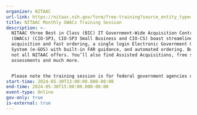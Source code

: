 ```yaml
---
organizer: NITAAC
url-link: https://nitaac.nih.gov/form/free-training?source_entity_type=node&source_entity_id=169591#no-back
title: NITAAC Monthly GWACs Training Session
description: >-
  NITAAC three Best in Class (BIC) IT Government-Wide Acquisition Contracts
  (GWACs) (CIO-SP3, CIO-SP3 Small Business and CIO-CS) boast streamlined
  acquisition and fast ordering, a single login Electronic Government Ordering
  System (e-GOS) with built-in FAR guidance, and automated ordering. But that’s
  not all NITAAC offers. You’ll also find Assisted Acquisitions, free scope
  assessments and much more.


  Please note the training session is for federal government agencies only. If you are not a federal government agency and would like to request a training session, please contact NITAAC Support for assistance. All attendees will receive 2 Continuous Learning Points (CLP) for attending this training.
start-time: 2024-05-30T13:00:00.000-00:00
end-time: 2024-05-30T15:00:00.000-00:00
event-type: Online
gov-only: true
is-external: true
---
```

